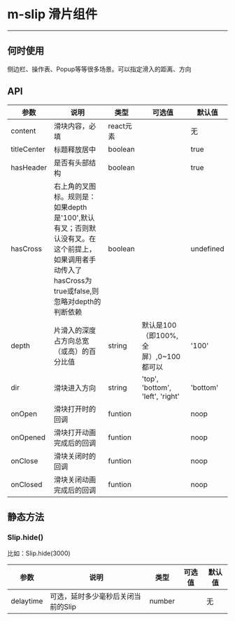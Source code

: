 # m-slip 滑片组件

---

## 何时使用

侧边栏、操作表、Popup等等很多场景。可以指定滑入的距离、方向

## API

| 参数       |说明           | 类型            |可选值| 默认值       |
|------------|----------------|-------------|------|--------|
| content        | 滑块内容，必填|react元素		| |无			| 
| titleCenter        | 标题释放居中			| boolean|           | true
| hasHeader       | 是否有头部结构	| boolean		|	| true
| hasCross       | 右上角的叉图标。规则是：如果depth是'100',默认有叉；否则默认没有叉。在这个前提上，如果调用者手动传入了hasCross为true或false,则忽略对depth的判断依赖	| 	boolean	|	| undefined
| depth      | 片滑入的深度占方向总宽（或高）的百分比值 | string| 	默认是100（即100%,全屏）,0~100都可以		  | '100'
| dir             |滑块进入方向|           string  | 'top', 'bottom', 'left', 'right'|'bottom'|
| onOpen      | 滑块打开时的回调| funtion | |noop|
| onOpened   | 滑块打开动画完成后的回调 			| funtion  |  |noop|
| onClose | 滑块关闭时的回调          | funtion   |  |noop|
| onClosed | 滑块关闭动画完成后的回调          | funtion|        |noop|


## 静态方法

### Slip.hide()

比如：Slip.hide(3000)

| 参数       |说明           | 类型            |可选值| 默认值       |
|------------|----------------|-------------|------|--------|
| delaytime  | 可选，延时多少毫秒后关闭当前的Slip | number | |无			| 
